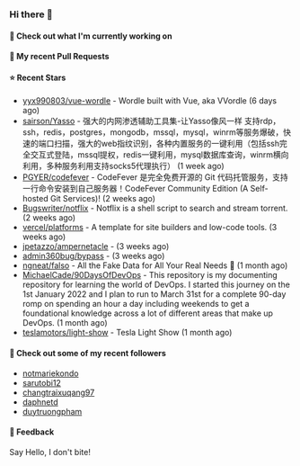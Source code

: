 ### Hi there 👋

#### 👷 Check out what I'm currently working on

#### 🔨 My recent Pull Requests


#### ⭐ Recent Stars

- [yyx990803/vue-wordle](https://github.com/yyx990803/vue-wordle) - Wordle built with Vue, aka VVordle (6 days ago)
- [sairson/Yasso](https://github.com/sairson/Yasso) - 强大的内网渗透辅助工具集-让Yasso像风一样 支持rdp，ssh，redis，postgres，mongodb，mssql，mysql，winrm等服务爆破，快速的端口扫描，强大的web指纹识别，各种内置服务的一键利用（包括ssh完全交互式登陆，mssql提权，redis一键利用，mysql数据库查询，winrm横向利用，多种服务利用支持socks5代理执行） (1 week ago)
- [PGYER/codefever](https://github.com/PGYER/codefever) - CodeFever 是完全免费开源的 Git 代码托管服务，支持一行命令安装到自己服务器！CodeFever Community Edition (A Self-hosted Git Services)! (2 weeks ago)
- [Bugswriter/notflix](https://github.com/Bugswriter/notflix) - Notflix is a shell script to search and stream torrent. (2 weeks ago)
- [vercel/platforms](https://github.com/vercel/platforms) - A template for site builders and low-code tools. (3 weeks ago)
- [jpetazzo/ampernetacle](https://github.com/jpetazzo/ampernetacle) -  (3 weeks ago)
- [admin360bug/bypass](https://github.com/admin360bug/bypass) -  (3 weeks ago)
- [ngneat/falso](https://github.com/ngneat/falso) - All the Fake Data for All Your Real Needs 🙂 (1 month ago)
- [MichaelCade/90DaysOfDevOps](https://github.com/MichaelCade/90DaysOfDevOps) - This repository is my documenting repository for learning the world of DevOps. I started this journey on the 1st January 2022 and I plan to run to March 31st for a complete 90-day romp on spending an hour a day including weekends to get a foundational knowledge across a lot of different areas that make up DevOps.  (1 month ago)
- [teslamotors/light-show](https://github.com/teslamotors/light-show) - Tesla Light Show (1 month ago)

#### 👯 Check out some of my recent followers

- [notmariekondo](https://github.com/notmariekondo)
- [sarutobi12](https://github.com/sarutobi12)
- [changtraixuqang97](https://github.com/changtraixuqang97)
- [daphnetd](https://github.com/daphnetd)
- [duytruongpham](https://github.com/duytruongpham)

#### 💬 Feedback

Say Hello, I don't bite!